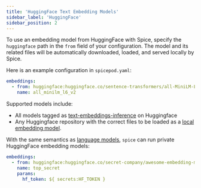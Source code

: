```yaml
---
title: 'HuggingFace Text Embedding Models'
sidebar_label: 'HuggingFace'
sidebar_position: 2
---
```


To use an embedding model from HuggingFace with Spice, specify the `huggingface` path in the `from` field of your configuration. The model and its related files will be automatically downloaded, loaded, and served locally by Spice.

Here is an example configuration in `spicepod.yaml`:

```yaml
embeddings:
  - from: huggingface:huggingface.co/sentence-transformers/all-MiniLM-L6-v2
    name: all_minilm_l6_v2
```

Supported models include:

- All models tagged as [text-embeddings-inference](https://huggingface.co/models?other=text-embeddings-inference) on Huggingface
- Any Huggingface repository with the correct files to be loaded as a [local embedding model](/components/embeddings/local.md).

With the same semantics as [language models](/components/models/huggingface#access-tokens), `spice` can run private HuggingFace embedding models:

```yaml
embeddings:
  - from: huggingface:huggingface.co/secret-company/awesome-embedding-model
    name: top_secret
    params:
      hf_token: ${ secrets:HF_TOKEN }
```
